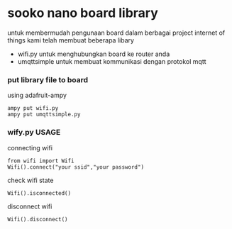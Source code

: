# sooko nano board library

untuk membermudah pengunaan board dalam berbagai project internet of
things kami telah membuat beberapa libary
- wifi.py untuk menghubungkan board ke router anda
- umqttsimple untuk membuat kommunikasi dengan protokol mqtt


### put library file to board
using adafruit-ampy


```
ampy put wifi.py
ampy put umqttsimple.py
```

### wify.py USAGE
connecting wifi
```
from wifi import Wifi
Wifi().connect("your ssid","your password")
```

check wifi state 
```
Wifi().isconnected()

```
disconnect wifi 
```
Wifi().disconnect()

```


